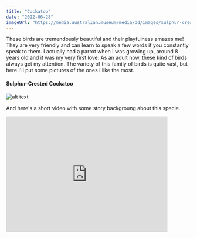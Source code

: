 ```yaml
---
title: "Cockatoo"
date: "2022-06-28"
imageUrl: "https://media.australian.museum/media/dd/images/sulphur-crested_cockatoo.81ff5dc.width-1200.1e450b9.jpg"
---
```


These birds are tremendously beautiful and their playfulness amazes me! They are very friendly and can learn to speak a few words if you constantly speak to them. I actually had a parrot when I was growing up, around 8 years old and it was my very first love. As an adult now, these kind of birds always get my attention. The variety of this family of birds is quite vast, but here I'll put some pictures of the ones I like the most. 

#### Sulphur-Crested Cockatoo

   ![alt text](https://www.worldlifeexpectancy.com/images/a/w/b/cacatua-galerita/cacatua-galerita.jpg "Sulphur-Crested Cockatoo")

And here's a short video with some story backgroung about this specie. 

<iframe width="440" height="315" src="https://www.youtube.com/embed/nbmzE3flflY" title="YouTube video player" frameborder="0" allow="accelerometer; autoplay; clipboard-write; encrypted-media; gyroscope; picture-in-picture" allowfullscreen></iframe>
